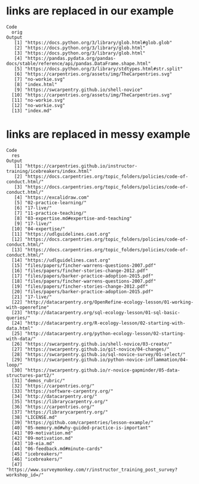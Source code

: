 # links are replaced in our example

    Code
      orig
    Output
       [1] "https://docs.python.org/3/library/glob.html#glob.glob"                                 
       [2] "https://docs.python.org/3/library/glob.html"                                           
       [3] "https://docs.python.org/3/library/glob.html"                                           
       [4] "https://pandas.pydata.org/pandas-docs/stable/reference/api/pandas.DataFrame.shape.html"
       [5] "https://docs.python.org/3/library/stdtypes.html#str.split"                             
       [6] "https://carpentries.org/assets/img/TheCarpentries.svg"                                 
       [7] "no-workie.svg"                                                                         
       [8] "index.html"                                                                            
       [9] "https://swcarpentry.github.io/shell-novice"                                            
      [10] "https://carpentries.org/assets/img/TheCarpentries.svg"                                 
      [11] "no-workie.svg"                                                                         
      [12] "no-workie.svg"                                                                         
      [13] "index.md"                                                                              

# links are replaced in messy example

    Code
      res
    Output
       [1] "https://carpentries.github.io/instructor-training/icebreakers/index.html"     
       [2] "https://docs.carpentries.org/topic_folders/policies/code-of-conduct.html/"    
       [3] "https://docs.carpentries.org/topic_folders/policies/code-of-conduct.html/"    
       [4] "https://excalidraw.com"                                                       
       [5] "02-practice-learning/"                                                        
       [6] "17-live/"                                                                     
       [7] "11-practice-teaching/"                                                        
       [8] "03-expertise.md#expertise-and-teaching"                                       
       [9] "17-live/"                                                                     
      [10] "04-expertise/"                                                                
      [11] "https://udlguidelines.cast.org"                                               
      [12] "https://docs.carpentries.org/topic_folders/policies/code-of-conduct.html/"    
      [13] "https://docs.carpentries.org/topic_folders/policies/code-of-conduct.html/"    
      [14] "https://udlguidelines.cast.org"                                               
      [15] "files/papers/fincher-warrens-questions-2007.pdf"                              
      [16] "files/papers/fincher-stories-change-2012.pdf"                                 
      [17] "files/papers/barker-practice-adoption-2015.pdf"                               
      [18] "files/papers/fincher-warrens-questions-2007.pdf"                              
      [19] "files/papers/fincher-stories-change-2012.pdf"                                 
      [20] "files/papers/barker-practice-adoption-2015.pdf"                               
      [21] "17-live/"                                                                     
      [22] "http://datacarpentry.org/OpenRefine-ecology-lesson/01-working-with-openrefine"
      [23] "http://datacarpentry.org/sql-ecology-lesson/01-sql-basic-queries/"            
      [24] "http://datacarpentry.org/R-ecology-lesson/02-starting-with-data.html"         
      [25] "http://datacarpentry.org/python-ecology-lesson/02-starting-with-data/"        
      [26] "https://swcarpentry.github.io/shell-novice/03-create/"                        
      [27] "https://swcarpentry.github.io/git-novice/04-changes/"                         
      [28] "https://swcarpentry.github.io/sql-novice-survey/01-select/"                   
      [29] "https://swcarpentry.github.io/python-novice-inflammation/04-loop/"            
      [30] "https://swcarpentry.github.io/r-novice-gapminder/05-data-structures-part2/"   
      [31] "demos_rubric/"                                                                
      [32] "https://carpentries.org/"                                                     
      [33] "https://software-carpentry.org/"                                              
      [34] "http://datacarpentry.org/"                                                    
      [35] "https://librarycarpentry.org/"                                                
      [36] "https://carpentries.org/"                                                     
      [37] "https://librarycarpentry.org/"                                                
      [38] "LICENSE.md"                                                                   
      [39] "https://github.com/carpentries/lesson-example/"                               
      [40] "05-memory.md#why-guided-practice-is-important"                                
      [41] "09-motivation.md"                                                             
      [42] "09-motivation.md"                                                             
      [43] "10-eia.md"                                                                    
      [44] "06-feedback.md#minute-cards"                                                  
      [45] "icebreakers/"                                                                 
      [46] "icebreakers/"                                                                 
      [47] "https://www.surveymonkey.com/r/instructor_training_post_survey?workshop_id=/" 

